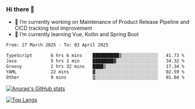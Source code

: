 ### Hi there 👋

- 🔭 I’m currently working on Maintenance of Product Release Pipeline and CICD tracking tool improvement
- 🌱 I’m currently learning Vue, Kotlin and Spring Boot

<!--START_SECTION:waka-->

```txt
From: 27 March 2025 - To: 03 April 2025

TypeScript       6 hrs 6 mins    ██████████▒░░░░░░░░░░░░░░   41.73 %
Java             5 hrs 1 min     ████████▓░░░░░░░░░░░░░░░░   34.32 %
Groovy           2 hrs 32 mins   ████▒░░░░░░░░░░░░░░░░░░░░   17.34 %
YAML             22 mins         ▓░░░░░░░░░░░░░░░░░░░░░░░░   02.59 %
Other            9 mins          ▒░░░░░░░░░░░░░░░░░░░░░░░░   01.04 %
```

<!--END_SECTION:waka-->

[![Anurag's GitHub stats](https://github-readme-stats.vercel.app/api?username=yunhao981&show_icons=true&theme=solarized-dark)](https://github.com/anuraghazra/github-readme-stats)

[![Top Langs](https://github-readme-stats.vercel.app/api/top-langs/?username=yunhao981&theme=solarized-dark&layout=compact)](https://github.com/anuraghazra/github-readme-stats)

<!--
**yunhao981/yunhao981** is a ✨ _special_ ✨ repository because its `README.md` (this file) appears on your GitHub profile.

Here are some ideas to get you started:

- 🔭 I’m currently working on Maintenance of Release Pipeline and CICD tracking tool improvement
- 🌱 I’m currently learning Vue, Kotlin and Spring Boot
- 👯 I’m looking to collaborate on ...
- 🤔 I’m looking for help with ...
- 💬 Ask me about ...
- 📫 How to reach me: ...
- 😄 Pronouns: ...
- ⚡ Fun fact: ...
-->


